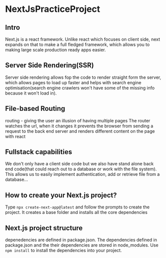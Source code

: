 # NextJsPracticeProject

## Intro
Next.js is a react framework. Unlike react which focuses on client side, next expands on that to make a full fledged framework, which allows you to making large scale production ready apps easier.


## Server Side Rendering(SSR)
Server side rendering allows fop the code to render straight form the server, which allows pages to load up faster and helps with search engine optimisation(search engine crawlers won't have some of the missing info because it won't load in).


## File-based Routing
routing - giving the user an illusion of having multiple pages
The router watches the url, when it changes it prevents the browser from sending a request to the back end server and renders different content on the page with react


## Fullstack capabilities
We don't only have a client side code but we also have stand alone back end code(that could reach out to a database or work with the file system). This allows us to easily implement authentication, add or retrieve file from a database...


## How to create your Next.js project?
Type ```npx create-next-app@latest``` and follow the prompts to create the project. It creates a base folder and installs all the core dependencies

## Next.js project structure
depenedencies are defined in package.json. The dependencies defined in package.json and the their dependencies are stored in node_modules. Use ```npm install``` to install the dependencies into your project.